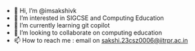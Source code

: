 - 👋 Hi, I’m @imsakshivk
- 👀 I’m interested in SIGCSE and Computing Education
- 🌱 I’m currently learning git copilot
- 💞️ I’m looking to collaborate on computing education
- 📫 How to reach me : email on sakshi.23csz0006@iitrpr.ac.in

<!---
imsakshivk/imsakshivk is a ✨ special ✨ repository because its `README.md` (this file) appears on your GitHub profile.
You can click the Preview link to take a look at your changes.
--->
